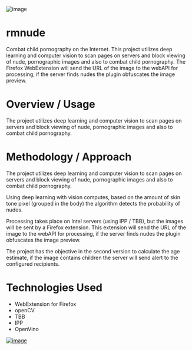 
![image](https://github.com/cabelo/rmnude/assets/675645/22467cdb-362b-498d-878c-464304113009)

# rmnude
Combat child pornography on the Internet. This project utilizes deep learning and computer vision to scan pages on servers and block viewing of nude, pornographic images and also to combat child pornography. The Firefox WebExtension  will send the URL of the image to the webAPI for processing, if the server finds nudes the plugin obfuscates the image preview. 

# Overview / Usage

The project utilizes deep learning and computer vision to scan pages on servers and block viewing of nude, pornographic images and also to combat child pornography.

# Methodology / Approach

The project utilizes deep learning and computer vision to scan pages on servers and block viewing of nude, pornographic images and also to combat child pornography.

Using deep learning with vision computes, based on the amount of skin tone pixel (grouped in the body) the algorithm detects the probability of nudes.

Processing takes place on Intel servers (using IPP / TBB), but the images will be sent by a Firefox extension. This extension will send the URL of the image to the webAPI for processing, if the server finds nudes the plugin obfuscates the image preview.

The project has the objective in the second version to calculate the age estimate, if the image contains children the server will send alert to the configured recipients.

# Technologies Used
- WebExtension for Firefox
- openCV
- TBB
- IPP
- OpenVino

[![image](https://github.com/cabelo/rmnude/assets/675645/44c57c6b-4689-467c-8c13-6fde50a8d4df)](https://vimeo.com/385597158)
